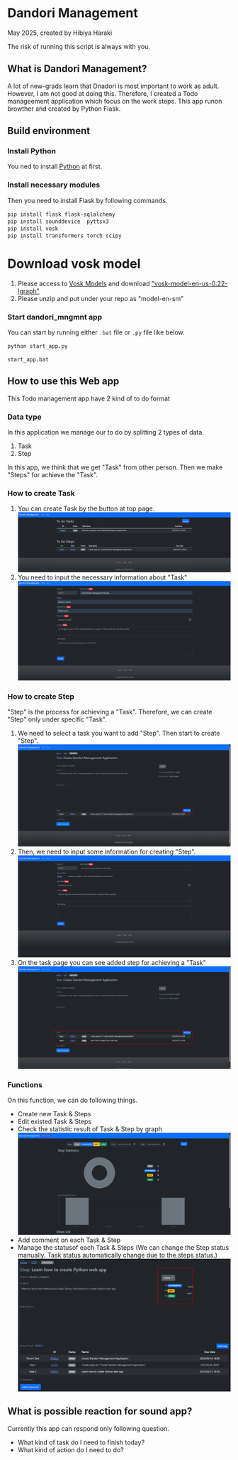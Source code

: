 # Dandori Management

May 2025, created by Hibiya Haraki

The risk of running this script is always with you.

## What is Dandori Management?
A lot of new-grads learn that Dnadori is most important to work as adult. However, I am not good at doing this. Therefore, I created a Todo manageement application which focus on the work steps. This app runon browther and created by Python Flask.

## Build environment

### Install Python 
You ned to install [Python](https://www.python.org/downloads/release/python-3110/) at first. 

### Install necessary modules
Then you need to install Flask by following commands.

```
pip install flask flask-sqlalchemy
pip install sounddevice  pyttsx3 
pip install vosk
pip install transformers torch scipy
```

# Download vosk model
1. Please access to [Vosk Models](https://alphacephei.com/vosk/models) and download ["vosk-model-en-us-0.22-lgraph"](https://alphacephei.com/vosk/models/vosk-model-en-us-0.22-lgraph.zip)
2. Please unzip and put under your repo as "model-en-sm"

### Start dandori_mngmnt app
You can start by running either `.bat` file or `.py` file like below.

```
python start_app.py
```

```
start_app.bat
```

## How to use this Web app
This Todo management app have 2 kind of to do format

### Data type
In this application we manage our to do by splitting 2 types of data.

1. Task
2. Step

In this app, we think that we get "Task" from other person. Then we make "Steps" for achieve the "Task".

### How to create Task
1. You can create Task by the button at top page.
    ![Top page](img/Top_Page.png)
2. You need to input the necessary information about "Task"
    ![Task Create Page](img/Create_Task_Window.png)

### How to create Step
"Step" is the process for achieving a "Task". Therefore, we can create "Step" only under specific "Task". 

1. We need to select a task you want to add "Step". Then start to create "Step".
    ![Task Page](img/Task_Page.png)
2. Then, we need to input some information for creating "Step".
    ![Step Create Page](img/Create_Step_Window.png)
3. On the task page you can see added step for achieving a "Task"
    ![Result of adding new Step](img/Step_added_result.png)

### Functions
On this function, we can do following things.
* Create new Task & Steps
* Edit existed Task & Steps
* Check the statistic result of Task & Step by graph
    ![Step statistic page](img/Step_statistic_page.png)
* Add comment on each Task & Step
* Manage the statusof each Task & Steps (We can change the Step status manually. Task status automatically change due to the steps status.)
    ![Status Management](img/Status_Managementr.png)

## What is possible reaction for sound app?
Currently this app can respond only following question.
* What kind of task do I need to finish today?
* What kind of action do I need to do?